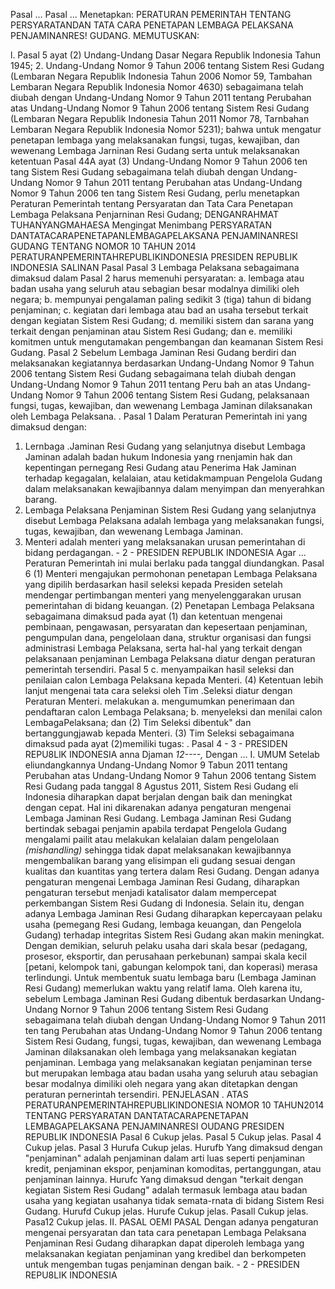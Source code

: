  Pasal ... Pasal ... Menetapkan: PERATURAN PEMERINTAH TENTANG PERSYARATANDAN TATA CARA PENETAPAN LEMBAGA PELAKSANA PENJAMINANRES! GUDANG.
MEMUTUSKAN:

l. Pasal 5 ayat (2) Undang-Undang Dasar Negara Republik Indonesia Tahun 1945;
2. Undang-Undang Nomor 9 Tahun 2006 tentang Sistem Resi Gudang (Lembaran Negara Republik Indonesia Tahun 2006 Nomor 59, Tambahan Lembaran Negara Republik Indonesia Nomor 4630) sebagaimana telah diubah dengan Undang-Undang Nomor 9 Tahun 2011 tentang Perubahan atas Undang-Undang Nomor 9 Tahun 2006 tentang Sistem Resi Gudang (Lembaran Negara Republik Indonesia Tahun 2011 Nomor 78, Tarnbahan Lembaran Negara Republik Indonesia Nomor 5231); bahwa untuk mengatur penetapan lembaga yang melaksanakan fungsi, tugas, kewajiban, dan wewenang Lembaga Jarninan Resi Gudang serta untuk melaksanakan ketentuan Pasal 44A ayat (3) Undang-Undang Nomor 9 Tahun 2006 ten tang Sistem Resi Gudang sebagaimana telah diubah dengan Undang-Undang Nomor 9 Tahun 2011 tentang Perubahan atas Undang-Undang Nomor 9 Tahun 2006 ten tang Sistem Resi Gudang, perlu menetapkan Peraturan Pemerintah tentang Persyaratan dan Tata Cara Penetapan Lembaga Pelaksana Penjarninan Resi Gudang; DENGANRAHMAT TUHANYANGMAHAESA Mengingat Menimbang PERSYARATAN DANTATACARAPENETAPANLEMBAGAPELAKSANA PENJAMINANRESI GUDANG TENTANG NOMOR 10 TAHUN 2014 PERATURANPEMERINTAHREPUBLIKINDONESIA PRESIDEN REPUBLIK INDONESIA SALINAN Pasal
Pasal 3
Lembaga Pelaksana sebagaimana dimaksud dalam Pasal 2 harus memenuhi persyaratan:
a. lembaga atau badan usaha yang seluruh atau sebagian besar modalnya dimiliki oleh negara;
b. mempunyai pengalaman paling sedikit 3 (tiga) tahun di bidang penjaminan;
c. kegiatan dari lembaga atau bad an usaha tersebut terkait dengan kegiatan Sistem Resi Gudang;
d. memiliki sistem dan sarana yang terkait dengan penjaminan atau Sistem Resi Gudang; dan
e. memiliki komitmen untuk mengutamakan pengembangan dan keamanan Sistem Resi Gudang.
Pasal 2
Sebelum Lembaga Jaminan Resi Gudang berdiri dan melaksanakan kegiatannya berdasarkan Undang-Undang Nomor 9 Tahun 2006 tentang Sistem Resi Gudang sebagaimana telah diubah dengan Undang-Undang Nomor 9 Tahun 2011 tentang Peru bah an atas Undang-Undang Nomor 9 Tahun 2006 tentang Sistem Resi Gudang, pelaksanaan fungsi, tugas, kewajiban, dan wewenang Lembaga Jaminan dilaksanakan oleh Lembaga Pelaksana.
. Pasal 1 Dalam Peraturan Pemerintah ini yang dimaksud dengan:
1. Lernbaga .Jaminan Resi Gudang yang selanjutnya disebut Lembaga Jaminan adalah badan hukum Indonesia yang rnenjamin hak dan kepentingan pernegang Resi Gudang atau Penerima Hak Jaminan terhadap kegagalan, kelalaian, atau ketidakmampuan Pengelola Gudang dalam melaksanakan kewajibannya dalam menyimpan dan menyerahkan barang.
2. Lembaga Pelaksana Penjaminan Sistem Resi Gudang yang selanjutnya disebut Lembaga Pelaksana adalah lembaga yang melaksanakan fungsi, tugas, kewajiban, dan wewenang Lembaga Jaminan.
3. Menteri adalah menteri yang melaksanakan urusan pemerintahan di bidang perdagangan. - 2 - PRESIDEN REPUBLIK INDONESIA Agar ... Peraturan Pemerintah ini mulai berlaku pada tanggal diundangkan.
Pasal 6
(1) Menteri mengajukan permohonan penetapan Lembaga Pelaksana yang dipilih berdasarkan hasil seleksi kepada Presiden setelah mendengar pertimbangan menteri yang menyelenggarakan urusan pemerintahan di bidang keuangan.
(2) Penetapan Lembaga Pelaksana sebagaimana dimaksud pada ayat (1) dan ketentuan mengenai pembinaan, pengawasan, persyaratan dan kepesertaan penjaminan, pengumpulan dana, pengelolaan dana, struktur organisasi dan fungsi administrasi Lembaga Pelaksana, serta hal-hal yang terkait dengan pelaksanaan penjaminan Lembaga Pelaksana diatur dengan peraturan pemerintah tersendiri.
Pasal 5
c. menyampaikan hasil seleksi dan penilaian calon Lembaga Pelaksana kepada Menteri. (4) Ketentuan lebih lanjut mengenai tata cara seleksi oleh Tim .Seleksi diatur dengan Peraturan Menteri. melakukan a. mengumumkan penerimaan dan pendaftaran calon Lembaga Pelaksana;
b. menyeleksi dan menilai calon LembagaPelaksana; dan
(2) Tim Seleksi dibentuk" dan bertanggungjawab kepada Menteri. (3) Tim Seleksi sebagaimana dimaksud pada ayat (2)memiliki tugas:
. Pasal 4 - 3 - PRESIDEN REPU8LlK INDONESIA anna Djaman _12----,_ Dengan ... I. UMUM Setelab eliundangkannya Undang-Undang Nomor 9 Tabun 2011 tentang Perubahan atas Undang-Undang Nomor 9 Tahun 2006 tentang Sistem Resi Gudang pada tanggal 8 Agustus 2011, Sistem Resi Gudang eli Indonesia diharapkan dapat berjalan dengan baik dan meningkat dengan cepat. Hal ini dikarenakan adanya pengaturan mengenai Lembaga Jaminan Resi Gudang. Lembaga Jaminan Resi Gudang bertindak sebagai penjamin apabila terdapat Pengelola Gudang mengalami pailit atau melakukan kelalaian dalam pengelolaan _(mishandling)_ sehingga tidak dapat melaksanakan kewajibannya mengembalikan barang yang elisimpan eli gudang sesuai dengan kualitas dan kuantitas yang tertera dalam Resi Gudang. Dengan adanya pengaturan mengenai Lembaga Jaminan Resi Gudang, diharapkan pengaturan tersebut menjadi katalisator dalam mempercepat perkembangan Sistem Resi Gudang di Indonesia. Selain itu, dengan adanya Lembaga Jaminan Resi Gudang diharapkan kepercayaan pelaku usaha (pemegang Resi Gudang, lembaga keuangan, dan Pengelola Gudang) terhadap integritas Sistem Resi Gudang akan makin meningkat. Dengan demikian, seluruh pelaku usaha dari skala besar (pedagang, prosesor, eksportir, dan perusahaan perkebunan) sampai skala kecil [petani, kelompok tani, gabungan kelompok tani, dan koperasi) merasa terlindungi. Untuk membentuk suatu lembaga baru (Lembaga Jaminan Resi Gudang) memerlukan waktu yang relatif lama. Oleh karena itu, sebelum Lembaga Jaminan Resi Gudang dibentuk berdasarkan Undang-Undang Nornor 9 Tahun 2006 tentang Sistem Resi Gudang sebagaimana telah diubah dengan Undang-Undang Nomor 9 Tahun 2011 ten tang Perubahan atas Undang-Undang Nomor 9 Tahun 2006 tentang Sistem Resi Gudang, fungsi, tugas, kewajiban, dan wewenang Lembaga Jaminan dilaksanakan oleh lembaga yang melaksanakan kegiatan penjaminan. Lembaga yang melaksanakan kegiatan penjaminan terse but merupakan lembaga atau badan usaha yang seluruh atau sebagian besar modalnya dimiliki oleh negara yang akan ditetapkan dengan peraturan pernerintah tersendiri. PENJELASAN . ATAS PERATURANPEMERINTAHREPUBLIKINDONESIA NOMOR 10 TAHUN2014 TENTANG PERSYARATAN DANTATACARAPENETAPAN LEMBAGAPELAKSANA PENJAMINANRESI OUDANG PRESIDEN REPUBLIK INDONESIA Pasal 6 Cukup jelas. Pasal 5 Cukup jelas. Pasal 4 Cukup jelas. Pasal 3 Hurufa Cukup jelas. Hurufb Yang dimaksud dengan "penjaminan" adalah penjaminan dalam arti luas seperti penjaminan kredit, penjaminan ekspor, penjaminan komoditas, pertanggungan, atau penjaminan lainnya. Hurufc Yang dimaksud dengan "terkait dengan kegiatan Sistem Resi Gudang" adalah termasuk lembaga atau badan usaha yang kegiatan usahanya tidak semata-rnata di bidang Sistem Resi Gudang. Hurufd Cukup jelas. Hurufe Cukup jelas. Pasall Cukup jelas. Pasa12 Cukup jelas. II. PASAL OEMI PASAL Dengan adanya pengaturan mengenai persyaratan dan tata cara penetapan Lembaga Pelaksana Penjaminan Resi Gudang diharapkan dapat diperoleh lembaga yang melaksanakan kegiatan penjaminan yang kredibel dan berkompeten untuk mengemban tugas penjaminan dengan baik. - 2 - PRESIDEN REPU8LIK INDONESIA